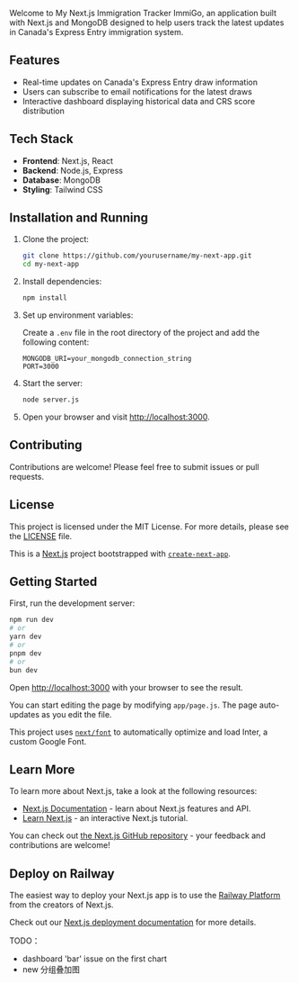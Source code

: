 Welcome to My Next.js Immigration Tracker ImmiGo, an application built with Next.js and MongoDB designed to help users track the latest updates in Canada's Express Entry immigration system.

## Features

- Real-time updates on Canada's Express Entry draw information
- Users can subscribe to email notifications for the latest draws
- Interactive dashboard displaying historical data and CRS score distribution

## Tech Stack

- **Frontend**: Next.js, React
- **Backend**: Node.js, Express
- **Database**: MongoDB
- **Styling**: Tailwind CSS

## Installation and Running

1. Clone the project:

   ```bash
   git clone https://github.com/yourusername/my-next-app.git
   cd my-next-app
   ```

2. Install dependencies:

   ```bash
   npm install
   ```

3. Set up environment variables:

   Create a `.env` file in the root directory of the project and add the following content:

   ```env
   MONGODB_URI=your_mongodb_connection_string
   PORT=3000
   ```

4. Start the server:

   ```bash
   node server.js
   ```

5. Open your browser and visit [http://localhost:3000](http://localhost:3000).

## Contributing

Contributions are welcome! Please feel free to submit issues or pull requests.

## License

This project is licensed under the MIT License. For more details, please see the [LICENSE](LICENSE) file.









This is a [Next.js](https://nextjs.org/) project bootstrapped with [`create-next-app`](https://github.com/vercel/next.js/tree/canary/packages/create-next-app).

## Getting Started

First, run the development server:

```bash
npm run dev
# or
yarn dev
# or
pnpm dev
# or
bun dev
```

Open [http://localhost:3000](http://localhost:3000) with your browser to see the result.

You can start editing the page by modifying `app/page.js`. The page auto-updates as you edit the file.

This project uses [`next/font`](https://nextjs.org/docs/basic-features/font-optimization) to automatically optimize and load Inter, a custom Google Font.

## Learn More

To learn more about Next.js, take a look at the following resources:

- [Next.js Documentation](https://nextjs.org/docs) - learn about Next.js features and API.
- [Learn Next.js](https://nextjs.org/learn) - an interactive Next.js tutorial.

You can check out [the Next.js GitHub repository](https://github.com/vercel/next.js/) - your feedback and contributions are welcome!

## Deploy on Railway

The easiest way to deploy your Next.js app is to use the [Railway Platform](https://railway.app/) from the creators of Next.js.

Check out our [Next.js deployment documentation](https://nextjs.org/docs/deployment) for more details.










TODO：
- dashboard 'bar' issue on the first chart
- new 分组叠加图
